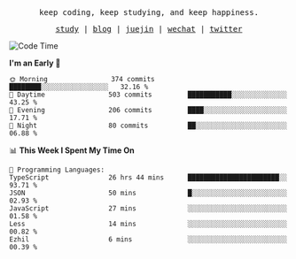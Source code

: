 <p align="center">
  <samp>
    <span>keep coding, keep studying, and keep happiness.</span>
  </samp>
</p>

<p align="center">
  <samp>
    <a href="https://github.com/ouduidui/fe-study">study</a> |
    <a href="https://deweyou.me">blog</a>  |
    <a href="https://juejin.cn/user/4309700183594366">juejin</a> |
    <a href="https://user-images.githubusercontent.com/54696834/165071004-6509e3f2-90c3-448c-9d92-3da42b0c2021.jpeg">wechat</a> |
    <a href="https://twitter.com/ouduidui">twitter</a>
  </samp>
</p>

<!--START_SECTION:waka-->
![Code Time](http://img.shields.io/badge/Code%20Time-3%2C290%20hrs%2049%20mins-blue)

**I'm an Early 🐤** 

```text
🌞 Morning                374 commits         ████████░░░░░░░░░░░░░░░░░   32.16 % 
🌆 Daytime                503 commits         ███████████░░░░░░░░░░░░░░   43.25 % 
🌃 Evening                206 commits         ████░░░░░░░░░░░░░░░░░░░░░   17.71 % 
🌙 Night                  80 commits          ██░░░░░░░░░░░░░░░░░░░░░░░   06.88 % 
```


📊 **This Week I Spent My Time On** 

```text
💬 Programming Languages: 
TypeScript               26 hrs 44 mins      ███████████████████████░░   93.71 % 
JSON                     50 mins             █░░░░░░░░░░░░░░░░░░░░░░░░   02.93 % 
JavaScript               27 mins             ░░░░░░░░░░░░░░░░░░░░░░░░░   01.58 % 
Less                     14 mins             ░░░░░░░░░░░░░░░░░░░░░░░░░   00.82 % 
Ezhil                    6 mins              ░░░░░░░░░░░░░░░░░░░░░░░░░   00.39 % 
```


<!--END_SECTION:waka-->
